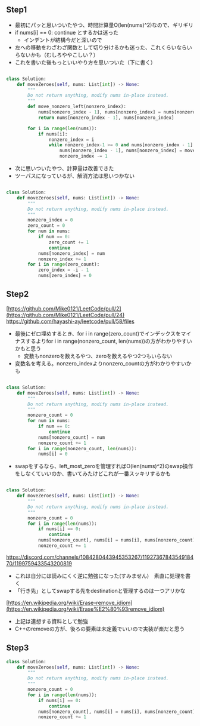 ## Step1

- 最初にパッと思いついたやつ、時間計算量O(len(nums)^2)なので、ギリギリ
- if nums[i] == 0: continue とするかは迷った
    - インデントが結構今だと深いので
- 左への移動をわざわざ関数として切り分けるかも迷った、これくらいならいらないかも（むしろややこしい？）
- これを書いた後もっといいやり方を思いついた（下に書く）

```python

class Solution:
    def moveZeroes(self, nums: List[int]) -> None:
        """
        Do not return anything, modify nums in-place instead.
        """
        def move_nonzero_left(nonzero_index):
            nums[nonzero_index - 1], nums[nonzero_index] = nums[nonzero_index], nums[nonzero_index-1]
            return nums[nonzero_index - 1], nums[nonzero_index]

        for i in range(len(nums)):
            if nums[i]:
                nonzero_index = i
                while nonzero_index-1 >= 0 and nums[nonzero_index - 1] == 0:
                    nums[nonzero_index - 1], nums[nonzero_index] = move_nonzero_left(nonzero_index)
                    nonzero_index -= 1
```

- 次に思いついたやつ、計算量は改善できた
- ツーパスになっているが、解消方法は思いつかない

```python

class Solution:
    def moveZeroes(self, nums: List[int]) -> None:
        """
        Do not return anything, modify nums in-place instead.
        """
        nonzero_index = 0
        zero_count = 0
        for num in nums:
            if num == 0:
                zero_count += 1
                continue
            nums[nonzero_index] = num
            nonzero_index += 1
        for i in range(zero_count):
            zero_index = -i - 1 
            nums[zero_index] = 0
```

## Step2

[https://github.com/Mike0121/LeetCode/pull/2](https://github.com/Mike0121/LeetCode/pull/24) </br>
https://github.com/hayashi-ay/leetcode/pull/58/files

- 最後にゼロ埋めするとき、for i in range(zero_count)でインデックスをマイナスするよりfor i in range(nonzero_count, len(nums))の方がわかりやすいかもと思う
    - 変数もnonzeroを数えるやつ、zeroを数えるやつ2つもいらない
- 変数名を考える。nonzero_indexよりnonzero_countの方がわかりやすいかも

```python

class Solution:
    def moveZeroes(self, nums: List[int]) -> None:
        """
        Do not return anything, modify nums in-place instead.
        """
        nonzero_count = 0
        for num in nums:
            if num == 0:
                continue
            nums[nonzero_count] = num
            nonzero_count += 1
        for i in range(nonzero_count, len(nums)):
            nums[i] = 0
```

- swapをするなら、left_most_zeroを管理すればO(len(nums)^2)のswap操作をしなくていいのか、書いてみたけどこれが一番スッキリするかも

```python

class Solution:
    def moveZeroes(self, nums: List[int]) -> None:
        """
        Do not return anything, modify nums in-place instead.
        """
        nonzero_count = 0
        for i in range(len(nums)):
            if nums[i] == 0:
                continue
            nums[nonzero_count], nums[i] = nums[i], nums[nonzero_count]
            nonzero_count += 1
```

https://discord.com/channels/1084280443945353267/1192736784354918470/1199759433543200819

- これは自分には読みにくく逆に勉強になった(すみません)　素直に処理を書く
- 「行き先」としてswapする先をdestinationと管理するのは一つアリかな

[https://en.wikipedia.org/wiki/Erase–remove_idiom](https://en.wikipedia.org/wiki/Erase%E2%80%93remove_idiom)

- 上記は連想する資料として勉強
- C++のremoveの方が、後ろの要素は未定義でいいので実装が楽だと思う

## Step3

```python
class Solution:
    def moveZeroes(self, nums: List[int]) -> None:
        """
        Do not return anything, modify nums in-place instead.
        """
        nonzero_count = 0
        for i in range(len(nums)):
            if nums[i] == 0:
                continue
            nums[nonzero_count], nums[i] = nums[i], nums[nonzero_count]
            nonzero_count += 1
```
